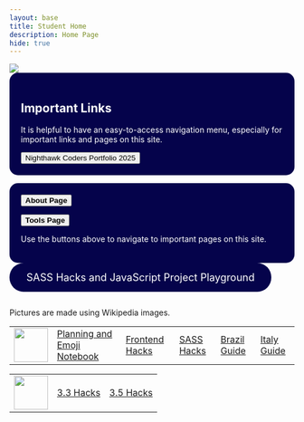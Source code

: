 ```yaml
---
layout: base
title: Student Home 
description: Home Page
hide: true
---
```


<img src="{{site.baseurl}}/images/apcompscihome.png">


<div style="background-color: #05034b; padding: 20px; border-radius: 15px;">
  <h2 style="color: white;">Important Links</h2>
  <p style="color: white;"> It is helpful to have an easy-to-access navigation menu, especially for important links and pages on this site. </p>
  <button onclick="window.location.href='https://nighthawkcoders.github.io/portfolio_2025/';">Nighthawk Coders Portfolio 2025</button>
</div>
<p> </p>

<div style="background-color: #05034b; padding: 20px; border-radius: 15px;">
  <a href="about/">
    <button class="block"><b>About Page</b></button>
  </a>
  <p> </p>
  <a href="tools/">
    <button class="block"><b>Tools Page</b></button>
  </a>
  <p> </p>
  <p style="color: white;"> Use the buttons above to navigate to important pages on this site. </p>

</div>

<style>
  /* Ensure the 'Games' button is a big rounded square with a blue background */
  .games-menu {
    display: inline-block;
    background-color: #05034b !important; /* Blue background */
    padding: 15px 30px;
    border-radius: 25px;
    color: white !important; /* Text color */
    font-size: 18px;
    text-align: center;
    cursor: pointer;
    text-decoration: none;
  }

  /* Dropdown menu container */
  .dropdown-menu {
    display: none;
    position: absolute;
    background-color: #05034b !important; /* Blue background */
    border-radius: 10px;
    box-shadow: 0px 4px 6px rgba(0, 0, 0, 0.1);
    padding: 10px;
    top: 100%;
    left: 0;
    z-index: 1000;
  }

  /* Dropdown menu links */
  .dropdown-menu a {
    display: block;
    color: white !important; /* Text color */
    padding: 10px;
    text-decoration: none;
    border-radius: 5px;
    font-size: 16px;
  }

  /* Dropdown menu link hover effect */
  .dropdown-menu a:hover {
    background-color: white !important; /* Hover background color */
    color: black !important; /* Hover text color */
  }

  /* Show dropdown menu when 'Games' button is clicked */
  .games-menu.active + .dropdown-menu {
    display: block;
  }
</style>

<!-- Add this HTML to your index.md file where you want the menu to appear -->
<div class="dropdown">
  <a href="#" class="games-menu">SASS Hacks and JavaScript Project Playground</a>
  <div class="dropdown-menu">
    <a href="https://blackstar3092.github.io/risha_guha_2025_1/javascript/project/calculator">Calculator</a>
    <a href="https://blackstar3092.github.io/risha_guha_2025_1/javascript/project/binary-calculator">Binary Calculator</a>    
    <a href="https://blackstar3092.github.io/risha_guha_2025_1/javascript/project/cookie-clicker">Cookie Clicker Game</a>
    <a href="https://blackstar3092.github.io/risha_guha_2025_1/javascript/project/snake">Snake Game</a>

  </div>
</div>

<script>
  // Toggle dropdown menu visibility
  document.querySelector('.games-menu').addEventListener('click', function(e) {
    e.preventDefault();
    this.classList.toggle('active');
  });
</script>


<p> </p>
<style>
    .grid-container {
        display: grid;
        grid-template-columns: repeat(auto-fill, minmax(150px, 1fr)); /* Dynamic columns */
        gap: 10px;
    }
    .grid-item {
        text-align: center;
    }
    .grid-item img {
        width: 100%;
        height: 100px; /* Fixed height for uniformity */
        object-fit: contain; /* Ensure the image fits within the fixed height */
    }
    .grid-item p {
        margin: 5px 0; /* Add some margin for spacing */
    }

    .image-gallery {
        display: flex;
        flex-wrap: nowrap;
        overflow-x: auto;
        gap: 10px;
    }

    .image-gallery img {
        max-height: 150px;
        object-fit: cover;
        border-radius: 5px;
    }
</style>

<!-- This grid_container class is used by CSS styling and the id is used by JavaScript connection -->
<div class="grid-container" id="grid_container">
    <!-- content will be added here by JavaScript -->
</div>

<script>
    // 1. Make a connection to the HTML container defined in the HTML div
    var container = document.getElementById("grid_container"); // This container connects to the HTML div

    // 2. Define a JavaScript object for our http source and our data rows for coding languages
    var http_source = "https://upload.wikimedia.org/wikipedia/commons/";
    var earth_pictures = [
        {"picture": "0/00/Earth_from_space.jpg", "description": "Earth from Space"},
        {"picture": "9/97/The_Earth_seen_from_Apollo_17.jpg", "description": "Earth from Apollo 17"},
        {"picture": "e/e0/AS08-14-2383.jpg", "description": "Earth from Moon"},
    ];

    // 3b. Build grid items inside of our container for each row of data
    for (const language of earth_pictures) {
        // Create a "div" with "class grid-item" for each row
        var gridItem = document.createElement("div");
        gridItem.className = "grid-item";  // This class name connects the gridItem to the CSS style elements
        // Add "img" HTML tag for the logo
        var img = document.createElement("img");
        img.src = http_source + language.picture; // concatenate the source and logo
        img.alt = language.description + " Picture"; // add alt text for accessibility

        // Add "p" HTML tag for the description
        var description = document.createElement("p");
        description.textContent = language.description; // extract the description

        // Append img and p HTML tags to the grid item DIV
        gridItem.appendChild(img);
        gridItem.appendChild(description);

        // Append the grid item DIV to the container DIV
        container.appendChild(gridItem);
    }
</script>
<p> </p>
<comment>
Pictures are made using Wikipedia images.
</comment>

<p> </p>
<p> </p>

<table>
    <tr>
        <td><img src="{{site.baseurl}}/images/cslogo.jpg" height="60" title="Notebooks and Hacks" alt=""></td>
        <td><a href="{{site.baseurl}}/github/pages/planning-and-emoji">Planning and Emoji Notebook</a></td>
        <td><a href="{{site.baseurl}}/github/pages/frontend-hacks">Frontend Hacks</a></td>
        <td><a href="{{site.baseurl}}/github/pages/sass-hacks">SASS Hacks</a></td>
        <td><a href="{{site.baseurl}}/github/pages/brazil">Brazil Guide</a></td>
        <td><a href="{{site.baseurl}}/github/pages/italy">Italy Guide</a></td>
    </tr>
</table>
<table>
    <tr>
        <td><img src="{{site.baseurl}}/images/cslogo.jpg" height="60" title="Homework and Popcorn Hacks Sprint 2" alt=""></td>
        <td><a href="{{site.baseurl}}/github/pages/hacks_3-3">3.3 Hacks</a></td>
        <td><a href="{{site.baseurl}}/github/pages/hacks_3-5">3.5 Hacks</a></td>
    </tr>
</table>

<script src="https://utteranc.es/client.js"
        repo="blackstar3092/risha_guha_2025_1"
        issue-term="pathname"
        theme="preferred-color-scheme"
        crossorigin="anonymous"
        async>
</script>